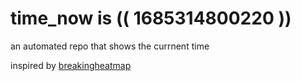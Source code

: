 # time_now is (( 1685314800220 ))

an automated repo that shows the currnent time

inspired by [breakingheatmap](https://github.com/breakingheatmap/breakingheatmap)